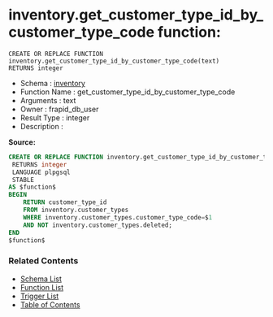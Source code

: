 # inventory.get_customer_type_id_by_customer_type_code function:

```plpgsql
CREATE OR REPLACE FUNCTION inventory.get_customer_type_id_by_customer_type_code(text)
RETURNS integer
```
* Schema : [inventory](../../schemas/inventory.md)
* Function Name : get_customer_type_id_by_customer_type_code
* Arguments : text
* Owner : frapid_db_user
* Result Type : integer
* Description : 


**Source:**
```sql
CREATE OR REPLACE FUNCTION inventory.get_customer_type_id_by_customer_type_code(text)
 RETURNS integer
 LANGUAGE plpgsql
 STABLE
AS $function$
BEGIN
    RETURN customer_type_id
    FROM inventory.customer_types
    WHERE inventory.customer_types.customer_type_code=$1
	AND NOT inventory.customer_types.deleted;
END
$function$

```

### Related Contents
* [Schema List](../../schemas.md)
* [Function List](../../functions.md)
* [Trigger List](../../triggers.md)
* [Table of Contents](../../README.md)

